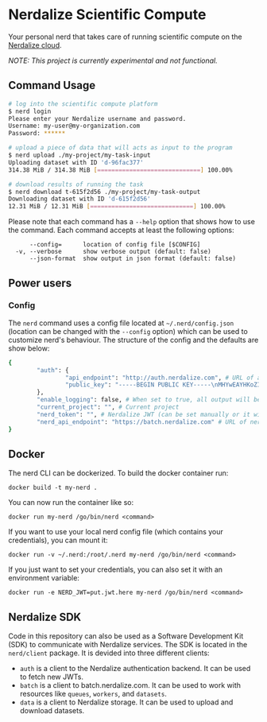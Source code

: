 # Nerdalize Scientific Compute
Your personal nerd that takes care of running scientific compute on the [Nerdalize cloud](http://nerdalize.com/cloud/).

_NOTE: This project is currently experimental and not functional._

## Command Usage

```bash
# log into the scientific compute platform
$ nerd login
Please enter your Nerdalize username and password.
Username: my-user@my-organization.com
Password: ******

# upload a piece of data that will acts as input to the program
$ nerd upload ./my-project/my-task-input
Uploading dataset with ID 'd-96fac377'
314.38 MiB / 314.38 MiB [=============================] 100.00%

# download results of running the task
$ nerd download t-615f2d56 ./my-project/my-task-output
Downloading dataset with ID 'd-615f2d56'
12.31 MiB / 12.31 MiB [=============================] 100.00%
```

Please note that each command has a `--help` option that shows how to use the command.
Each command accepts at least the following options:
```
      --config=      location of config file [$CONFIG]
  -v, --verbose      show verbose output (default: false)
      --json-format  show output in json format (default: false)
```

## Power users

### Config

The `nerd` command uses a config file located at `~/.nerd/config.json` (location can be changed with the `--config` option) which can be used to customize nerd's behaviour.
The structure of the config and the defaults are show below:
```bash
{
        "auth": {
                "api_endpoint": "http://auth.nerdalize.com", # URL of authentication server
                "public_key": "-----BEGIN PUBLIC KEY-----\nMHYwEAYHKoZIzj0CAQYFK4EEACIDYgAEAkYbLnam4wo+heLlTZEeh1ZWsfruz9nk\nkyvc4LwKZ8pez5KYY76H1ox+AfUlWOEq+bExypcFfEIrJkf/JXa7jpzkOWBDF9Sa\nOWbQHMK+vvUXieCJvCc9Vj084ABwLBgX\n-----END PUBLIC KEY-----" # Public key used to verify JWT signature
        },
        "enable_logging": false, # When set to true, all output will be logged to ~/.nerd/log
        "current_project": "", # Current project
        "nerd_token": "", # Nerdalize JWT (can be set manually or it will be set by `nerd login`)
        "nerd_api_endpoint": "https://batch.nerdalize.com" # URL of nerdalize API (NCE)
}
```

## Docker

The nerd CLI can be dockerized. To build the docker container run:

```docker build -t my-nerd .```

You can now run the container like so:

```docker run my-nerd /go/bin/nerd <command>```

If you want to use your local nerd config file (which contains your credentials), you can mount it:

```docker run -v ~/.nerd:/root/.nerd my-nerd /go/bin/nerd <command>```

If you just want to set your credentials, you can also set it with an environment variable:

```docker run -e NERD_JWT=put.jwt.here my-nerd /go/bin/nerd <command>```

## Nerdalize SDK

Code in this repository can also be used as a Software Development Kit (SDK) to communicate with Nerdalize services. The SDK is located in the `nerd/client` package. It is devided into three different clients:

* `auth` is a client to the Nerdalize authentication backend. It can be used to fetch new JWTs.
* `batch` is a client to batch.nerdalize.com. It can be used to work with resources like `queues`, `workers`, and `datasets`.
* `data` is a client to Nerdalize storage. It can be used to upload and download datasets.
